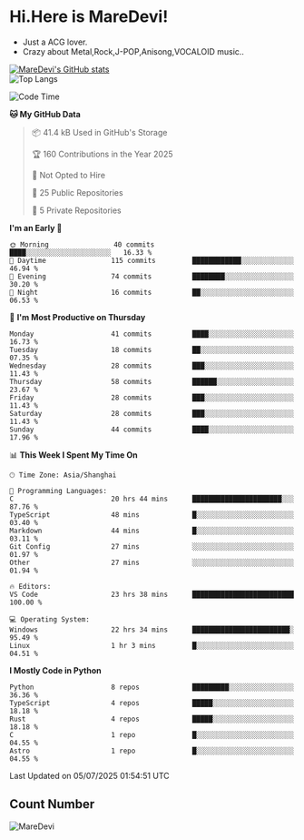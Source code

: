 # Hi.Here is MareDevi!

- Just a ACG lover.
- Crazy about Metal,Rock,J-POP,Anisong,VOCALOID music..

[![MareDevi's GitHub stats](https://github-readme-stats.vercel.app/api?username=MareDevi&show_icons=true&theme=algolia)](https://github.com/anuraghazra/github-readme-stats)  
![Top Langs](https://github-readme-stats.vercel.app/api/top-langs/?username=MareDevi&layout=compact&theme=algolia)

<!--START_SECTION:waka-->
![Code Time](http://img.shields.io/badge/Code%20Time-246%20hrs%201%20min-blue)

**🐱 My GitHub Data** 

> 📦 41.4 kB Used in GitHub's Storage 
 > 
> 🏆 160 Contributions in the Year 2025
 > 
> 🚫 Not Opted to Hire
 > 
> 📜 25 Public Repositories 
 > 
> 🔑 5 Private Repositories 
 > 
**I'm an Early 🐤** 

```text
🌞 Morning                40 commits          ████░░░░░░░░░░░░░░░░░░░░░   16.33 % 
🌆 Daytime                115 commits         ████████████░░░░░░░░░░░░░   46.94 % 
🌃 Evening                74 commits          ████████░░░░░░░░░░░░░░░░░   30.20 % 
🌙 Night                  16 commits          ██░░░░░░░░░░░░░░░░░░░░░░░   06.53 % 
```
📅 **I'm Most Productive on Thursday** 

```text
Monday                   41 commits          ████░░░░░░░░░░░░░░░░░░░░░   16.73 % 
Tuesday                  18 commits          ██░░░░░░░░░░░░░░░░░░░░░░░   07.35 % 
Wednesday                28 commits          ███░░░░░░░░░░░░░░░░░░░░░░   11.43 % 
Thursday                 58 commits          ██████░░░░░░░░░░░░░░░░░░░   23.67 % 
Friday                   28 commits          ███░░░░░░░░░░░░░░░░░░░░░░   11.43 % 
Saturday                 28 commits          ███░░░░░░░░░░░░░░░░░░░░░░   11.43 % 
Sunday                   44 commits          ████░░░░░░░░░░░░░░░░░░░░░   17.96 % 
```


📊 **This Week I Spent My Time On** 

```text
🕑︎ Time Zone: Asia/Shanghai

💬 Programming Languages: 
C                        20 hrs 44 mins      ██████████████████████░░░   87.76 % 
TypeScript               48 mins             █░░░░░░░░░░░░░░░░░░░░░░░░   03.40 % 
Markdown                 44 mins             █░░░░░░░░░░░░░░░░░░░░░░░░   03.11 % 
Git Config               27 mins             ░░░░░░░░░░░░░░░░░░░░░░░░░   01.97 % 
Other                    27 mins             ░░░░░░░░░░░░░░░░░░░░░░░░░   01.94 % 

🔥 Editors: 
VS Code                  23 hrs 38 mins      █████████████████████████   100.00 % 

💻 Operating System: 
Windows                  22 hrs 34 mins      ████████████████████████░   95.49 % 
Linux                    1 hr 3 mins         █░░░░░░░░░░░░░░░░░░░░░░░░   04.51 % 
```

**I Mostly Code in Python** 

```text
Python                   8 repos             █████████░░░░░░░░░░░░░░░░   36.36 % 
TypeScript               4 repos             █████░░░░░░░░░░░░░░░░░░░░   18.18 % 
Rust                     4 repos             █████░░░░░░░░░░░░░░░░░░░░   18.18 % 
C                        1 repo              █░░░░░░░░░░░░░░░░░░░░░░░░   04.55 % 
Astro                    1 repo              █░░░░░░░░░░░░░░░░░░░░░░░░   04.55 % 
```




 Last Updated on 05/07/2025 01:54:51 UTC
<!--END_SECTION:waka-->

## Count Number
![MareDevi](https://count.getloli.com/get/@maredevi?theme=moebooru-h)  

<!---
MareDevi/MareDevi is a ✨ special ✨ repository because its `README.md` (this file) appears on your GitHub profile.
You can click the Preview link to take a look at your changes.
--->
